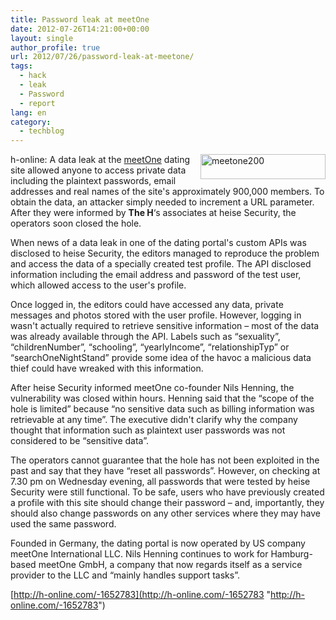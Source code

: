 ```yaml
---
title: Password leak at meetOne
date: 2012-07-26T14:21:00+00:00
layout: single
author_profile: true
url: 2012/07/26/password-leak-at-meetone/
tags:
  - hack
  - leak
  - Password
  - report
lang: en
category: 
  - techblog
---
```

<a href="http://lh5.ggpht.com/-zKsyHPDHvv0/UBFLPzocjUI/AAAAAAAAGm8/1Jk8ivb-Egg/s1600-h/meetone200%25255B2%25255D.png" target="_blank"><img title="meetone200" border="0" alt="meetone200" align="right" src="http://lh3.ggpht.com/-RbdlT_F7rhI/UBFLWOY99VI/AAAAAAAAGnE/g3dX84g8R5Y/meetone200_thumb.png?imgmax=800" width="200" height="40" /></a>h-online: A data leak at the [meetOne](http://de.meetone.com/) dating site allowed anyone to access private data including the plaintext passwords, email addresses and real names of the site's approximately 900,000 members. To obtain the data, an attacker simply needed to increment a URL parameter. After they were informed by **The H**&#8216;s associates at heise Security, the operators soon closed the hole. 

When news of a data leak in one of the dating portal's custom APIs was disclosed to heise Security, the editors managed to reproduce the problem and access the data of a specially created test profile. The API disclosed information including the email address and password of the test user, which allowed access to the user's profile. 

Once logged in, the editors could have accessed any data, private messages and photos stored with the user profile. However, logging in wasn't actually required to retrieve sensitive information – most of the data was already available through the API. Labels such as “sexuality”, “childrenNumber”, “schooling”, “yearlyIncome”, “relationshipTyp” or “searchOneNightStand” provide some idea of the havoc a malicious data thief could have wreaked with this information. 

After heise Security informed meetOne co-founder Nils Henning, the vulnerability was closed within hours. Henning said that the “scope of the hole is limited” because “no sensitive data such as billing information was retrievable at any time”. The executive didn't clarify why the company thought that information such as plaintext user passwords was not considered to be “sensitive data”. 

The operators cannot guarantee that the hole has not been exploited in the past and say that they have “reset all passwords”. However, on checking at 7.30 pm on Wednesday evening, all passwords that were tested by heise Security were still functional. To be safe, users who have previously created a profile with this site should change their password – and, importantly, they should also change passwords on any other services where they may have used the same password. 

Founded in Germany, the dating portal is now operated by US company meetOne International LLC. Nils Henning continues to work for Hamburg-based meetOne GmbH, a company that now regards itself as a service provider to the LLC and “mainly handles support tasks”. 

[http://h-online.com/-1652783](http://h-online.com/-1652783 "http://h-online.com/-1652783")